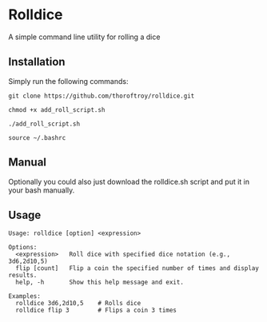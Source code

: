 # Rolldice
A simple command line utility for rolling a dice

Installation
----------------
Simply run the following commands:

```
git clone https://github.com/thoroftroy/rolldice.git
```
```
chmod +x add_roll_script.sh
```
```
./add_roll_script.sh
```
```
source ~/.bashrc
```

Manual
----------------
Optionally you could also just download the rolldice.sh script and put it in your bash manually. 

Usage
-----------------
```
Usage: rolldice [option] <expression>

Options:
  <expression>   Roll dice with specified dice notation (e.g., 3d6,2d10,5)
  flip [count]   Flip a coin the specified number of times and display results.
  help, -h       Show this help message and exit.

Examples:
  rolldice 3d6,2d10,5    # Rolls dice
  rolldice flip 3        # Flips a coin 3 times
```
